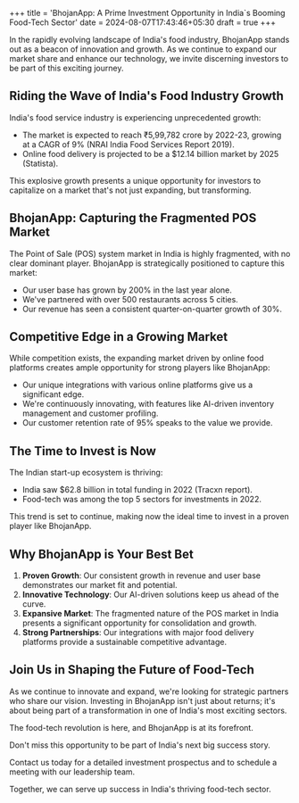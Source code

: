 +++
title = 'BhojanApp: A Prime Investment Opportunity in India`s Booming Food-Tech Sector'
date = 2024-08-07T17:43:46+05:30
draft = true
+++


In the rapidly evolving landscape of India's food industry, 
BhojanApp stands out as a beacon of innovation and growth. 
As we continue to expand our market share and enhance our technology, 
we invite discerning investors to be part of this exciting journey.

## Riding the Wave of India's Food Industry Growth

India's food service industry is experiencing unprecedented growth:

- The market is expected to reach ₹5,99,782 crore by 2022-23, growing at a CAGR of 9% (NRAI India Food Services Report 2019).
- Online food delivery is projected to be a $12.14 billion market by 2025 (Statista).

This explosive growth presents a unique opportunity for investors to capitalize on a market that's not just expanding, but transforming.

## BhojanApp: Capturing the Fragmented POS Market

The Point of Sale (POS) system market in India is highly fragmented, with no clear dominant player. 
BhojanApp is strategically positioned to capture this market:

- Our user base has grown by 200% in the last year alone.
- We've partnered with over 500 restaurants across 5 cities.
- Our revenue has seen a consistent quarter-on-quarter growth of 30%.

## Competitive Edge in a Growing Market

While competition exists, the expanding market driven by online food platforms creates ample opportunity for strong players like BhojanApp:

- Our unique integrations with various online platforms give us a significant edge.
- We're continuously innovating, with features like AI-driven inventory management and customer profiling.
- Our customer retention rate of 95% speaks to the value we provide.

## The Time to Invest is Now

The Indian start-up ecosystem is thriving:

- India saw $62.8 billion in total funding in 2022 (Tracxn report).
- Food-tech was among the top 5 sectors for investments in 2022.

This trend is set to continue, making now the ideal time to invest in a proven player like BhojanApp.

## Why BhojanApp is Your Best Bet

1. **Proven Growth**: Our consistent growth in revenue and user base demonstrates our market fit and potential.
2. **Innovative Technology**: Our AI-driven solutions keep us ahead of the curve.
3. **Expansive Market**: The fragmented nature of the POS market in India presents a significant opportunity for consolidation and growth.
4. **Strong Partnerships**: Our integrations with major food delivery platforms provide a sustainable competitive advantage.

## Join Us in Shaping the Future of Food-Tech

As we continue to innovate and expand, we're looking for strategic partners who share our vision. 
Investing in BhojanApp isn't just about returns; it's about being part of a transformation in one of India's most exciting sectors.

The food-tech revolution is here, and BhojanApp is at its forefront. 

Don't miss this opportunity to be part of India's next big success story.

Contact us today for a detailed investment prospectus and to schedule a meeting with our leadership team. 

Together, we can serve up success in India's thriving food-tech sector.